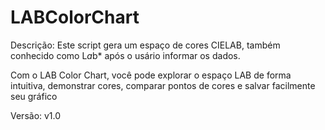 # LABColorChart
Descrição: Este script gera um espaço de cores CIELAB, também conhecido como L*a*b* após o usário informar os dados.

Com o LAB Color Chart, você pode explorar o espaço LAB de forma intuitiva, demonstrar cores, comparar pontos de cores e salvar facilmente seu gráfico

Versão: v1.0

